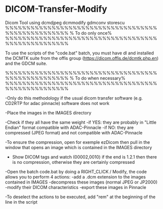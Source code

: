 # DICOM-Transfer-Modify
Dicom Tool using dcmdjpeg dcmmodify gdmconv storescu
%%%%%%%%%%%%%%%%%%%%%%%%%%%%%%%%%%%%%%%%%%%%%%%%%%%
% To do only once%
%%%%%%%%%%%%%%%%%%%%%%%%%%%%%%%%%%%%%%%%%%%%%%%%%%%


To use the scripts of the "code.bat" batch, you must have dl and installed the DCMTK suite
from the offis group (https://dicom.offis.de/dcmtk.php.en) and the GDCM suite.


%%%%%%%%%%%%%%%%%%%%%%%%%%%%%%%%%%%%%%%%%%%%%%%%%%%
% To do when necessary%
%%%%%%%%%%%%%%%%%%%%%%%%%%%%%%%%%%%%%%%%%%%%%%%%%%%

-Only do this methodology if the usual dicom transfer software (e.g. CD2RTP for adac pinnacle) software does not work

-Place the images in the IMAGES directory

-Check if they all have the same weight
  -if YES: they are probably in "Little Endian" format compatible with ADAC-Pinnacle
  -if NO: they are compressed (JPEG format) and not compatible with ADAC-Pinnacle

-To ensure the compression, open for exemple ezDicom then pull in the window that opens an image which is contained in the IMAGES directory

- Show DICOM tags and watch (00002,0010) if the end is 1.2.1 then there is no compression, otherwise they are certainly compressed

-Open the batch code.bat by doing a RIGHT_CLICK / Modify, the code allows you to perform 4 actions:
  -add a .dcm extension to the images contained in IMAGES
  -decompress these images (normal JPEG or JP2000)
  -modify their DICOM characteristics
  -export these images in Pinnacle

-To deselect the actions to be executed, add "rem" at the beginning of the line in the script
